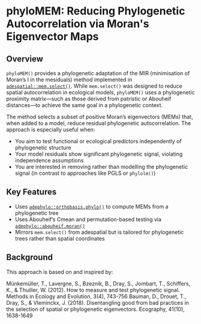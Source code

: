 # phyloMEM: Reducing Phylogenetic Autocorrelation via Moran's Eigenvector Maps

## Overview

`phyloMEM()` provides a phylogenetic adaptation of the MIR (minimisation of Moran’s I in the mesiduals) method implemented in [`adespatial::mem.select()`](https://github.com/adeverse/adespatial/). While `mem.select()` was designed to reduce spatial autocorrelation in ecological models, `phyloMEM()` uses a phylogenetic proximity matrix—such as those derived from patristic or Abouheif distances—to achieve the same goal in a phylogenetic context.

The method selects a subset of positive Moran’s eigenvectors (MEMs) that, when added to a model, reduce residual phylogenetic autocorrelation. The approach is especially useful when:

* You aim to test functional or ecological predictors independently of phylogenetic structure
* Your model residuals show significant phylogenetic signal, violating independence assumptions
* You are interested in removing rather than modelling the phylogenetic signal (in contrast to approaches like PGLS or `phylolm()`)

## Key Features

* Uses [`adephylo::orthobasis.phylo()`](https://github.com/adeverse/adephylo/) to compute MEMs from a phylogenetic tree
* Uses Abouheif’s Cmean and permutation-based testing via [`adephylo::abouheif.moran()`](https://github.com/adeverse/adephylo/)
* Mirrors `mem.select()` from adespatial but is tailored for phylogenetic trees rather than spatial coordinates

## Background

This approach is based on and inspired by:

Münkemüller, T., Lavergne, S., Bzeznik, B., Dray, S., Jombart, T., Schiffers, K., & Thuiller, W. (2012). How to measure and test phylogenetic signal. Methods in Ecology and Evolution, 3(4), 743-756
Bauman, D., Drouet, T., Dray, S., & Vleminckx, J. (2018). Disentangling good from bad practices in the selection of spatial or phylogenetic eigenvectors. Ecography, 41(10), 1638-1649

